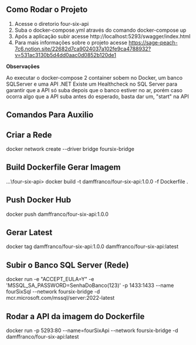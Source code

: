 ## Como Rodar o Projeto ##

  1. Acesse o diretorio four-six-api
  2. Suba o docker-compose.yml através do comando docker-compose up
  3. Após a aplicação subir acesse http://localhost:5293/swagger/index.html
  4. Para mais informações sobre o projeto acesse https://sage-peach-7c6.notion.site/22682d7ca9024037a102fe9ca4788932?v=531ac3130b5d4dd0aac0d0852b120de1

**Observações**

<p> Ao executar o docker-compose 2 container sobem no Docker,  um banco SQLServer e uma API .NET
Existe um Healthcheck no SQL Server para garantir que a API só suba depois que o banco estiver no ar, porém
caso ocorra algo que a API suba antes do esperado, basta dar um, "start" na API </p>

## Comandos Para Auxilio ##

  ## Criar a Rede ##
  docker network create --driver bridge foursix-bridge
  
  ## Build Dockerfile Gerar Imagem ##
  ...\four-six-api> docker build -t damffranco/four-six-api:1.0.0 -f Dockerfile .
  
  ## Push Docker Hub ##
  docker push damffranco/four-six-api:1.0.0
  
  ## Gerar Latest ##
  docker tag damffranco/four-six-api:1.0.0 damffranco/four-six-api:latest
  
  ## Subir o Banco SQL Server (Rede) ##
  docker run -e "ACCEPT_EULA=Y" -e 'MSSQL_SA_PASSWORD=SenhaDoBanco(123)' -p 1433:1433 --name fourSixSql --network foursix-bridge -d mcr.microsoft.com/mssql/server:2022-latest
  
  ## Rodar a API da imagem do Dockerfile ##
  docker run -p 5293:80 --name=fourSixApi --network foursix-bridge -d damffranco/four-six-api:latest

